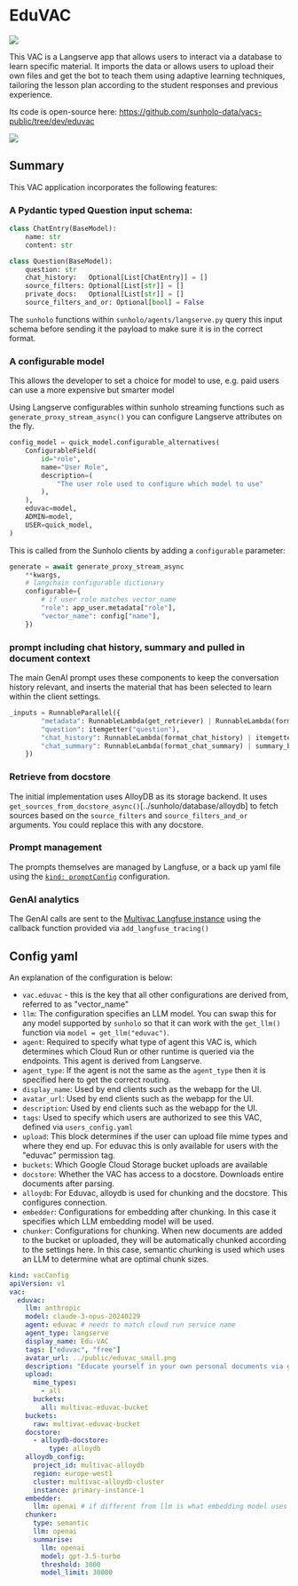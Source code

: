 # EduVAC

![](eduvac_small.png)

This VAC is a Langserve app that allows users to interact via a database to learn specific material.  It imports the data or allows users to upload their own files and get the bot to teach them using adaptive learning techniques, tailoring the lesson plan according to the student responses and previous experience.

Its code is open-source here: https://github.com/sunholo-data/vacs-public/tree/dev/eduvac

![](eduvac-demo.png)

## Summary

This VAC application incorporates the following features:

### A Pydantic typed Question input schema:

```python
class ChatEntry(BaseModel):
    name: str
    content: str

class Question(BaseModel):
    question: str
    chat_history:   Optional[List[ChatEntry]] = []
    source_filters: Optional[List[str]] = []
    private_docs:   Optional[List[str]] = []
    source_filters_and_or: Optional[bool] = False
```

The `sunholo` functions within `sunholo/agents/langserve.py` query this input schema before sending it the payload to make sure it is in the correct format.

### A configurable model 

This allows the developer to set a choice for model to use, e.g. paid users can use a more expensive but smarter model

Using Langserve configurables within sunholo streaming functions such as `generate_proxy_stream_async()` you can configure Langserve attributes on the fly.

```python
config_model = quick_model.configurable_alternatives(
    ConfigurableField(
        id="role",
        name="User Role",
        description=(
            "The user role used to configure which model to use"
        ),
    ),
    eduvac=model,
    ADMIN=model,
    USER=quick_model,
)
```

This is called from the Sunholo clients by adding a `configurable` parameter:

```python
generate = await generate_proxy_stream_async
    **kwargs,
    # langchain configurable dictionary
    configurable={
        # if user role matches vector_name
        "role": app_user.metadata["role"],
        "vector_name": config["name"],
    })
```

### prompt including chat history, summary and pulled in document context

The main GenAI prompt uses these components to keep the conversation history relevant, and inserts the material that has been selected to learn within the client settings.

```python
_inputs = RunnableParallel({
        "metadata": RunnableLambda(get_retriever) | RunnableLambda(format_docs),
        "question": itemgetter("question"),
        "chat_history": RunnableLambda(format_chat_history) | itemgetter("chat_history"),
        "chat_summary": RunnableLambda(format_chat_summary) | summary_branch | itemgetter("chat_summary"),
    })
```

### Retrieve from docstore

The initial implementation uses AlloyDB as its storage backend.  It uses `get_sources_from_docstore_async()`[../sunholo/database/alloydb] to fetch sources based on the `source_filters` and `source_filters_and_or` arguments.  You could replace this with any docstore.

### Prompt management

The prompts themselves are managed by Langfuse, or a back up yaml file using the [`kind: promptConfig`](../config.md) configuration.

### GenAI analytics

The GenAI calls are sent to the [Multivac Langfuse instance](https://langfuse.sunholo.com) using the callback function provided via `add_langfuse_tracing()`


## Config yaml

An explanation of the configuration is below:

* `vac.eduvac` - this is the key that all other configurations are derived from, referred to as "vector_name"
* `llm`: The configuration specifies an LLM model.  You can swap this for any model supported by `sunholo` so that it can work with the `get_llm()` function via `model = get_llm("eduvac")`.
* `agent`: Required to specify what type of agent this VAC is, which determines which Cloud Run or other runtime is queried via the endpoints.  This agent is derived from Langserve.
* `agent_type`: If the agent is not the same as the `agent_type` then it is specified here to get the correct routing.
* `display_name`: Used by end clients such as the webapp for the UI.
* `avatar_url`: Used by end clients such as the webapp for the UI.
* `description`: Used by end clients such as the webapp for the UI.
* `tags`: Used to specify which users are authorized to see this VAC, defined via `users_config.yaml`
* `upload`: This block determines if the user can upload file mime types and where they end up.  For eduvac this is only available for users with the "eduvac" permission tag.
* `buckets`: Which Google Cloud Storage bucket uploads are available
* `docstore`: Whether the VAC has access to a docstore.  Downloads entire documents after parsing.
* `alloydb`: For Eduvac, alloydb is used for chunking and the docstore.  This configures connection.
* `embedder`: Configurations for embedding after chunking.  In this case it specifies which LLM embedding model will be used.
* `chunker`: Configurations for chunking.  When new documents are added to the bucket or uploaded, they will be automatically chunked according to the settings here.  In this case, semantic chunking is used which uses an LLM to determine what are optimal chunk sizes.


```yaml
kind: vacConfig
apiVersion: v1
vac:
  eduvac:
    llm: anthropic
    model: claude-3-opus-20240229
    agent: eduvac # needs to match cloud run service name
    agent_type: langserve
    display_name: Edu-VAC
    tags: ["eduvac", "free"]
    avatar_url: ../public/eduvac_small.png
    description: "Educate yourself in your own personal documents via guided learning from Eduvac, the ever patient teacher bot.  Use the settings below ![](../public/settings_chat_small.png) to examine and select available syllabus. If you'd like to learn from your own private documents, get in touch at multivac@sunholo.com. "
    upload:  
      mime_types:
        - all
      buckets:
        all: multivac-eduvac-bucket
    buckets:
      raw: multivac-eduvac-bucket
    docstore:
      - alloydb-docstore:
          type: alloydb
    alloydb_config:
      project_id: multivac-alloydb
      region: europe-west1
      cluster: multivac-alloydb-cluster
      instance: primary-instance-1
    embedder:
      llm: openai # if different from llm is what embedding model uses
    chunker:
      type: semantic
      llm: openai
      summarise:
        llm: openai
        model: gpt-3.5-turbo
        threshold: 3000
        model_limit: 30000
```
